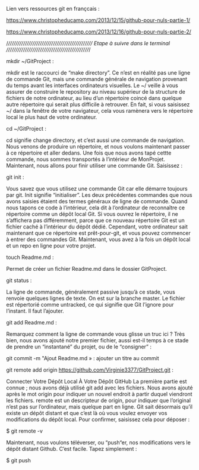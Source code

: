 Lien vers ressources git en françcais : 

https://www.christopheducamp.com/2013/12/15/github-pour-nuls-partie-1/

https://www.christopheducamp.com/2013/12/16/github-pour-nuls-partie-2/


/*/////////////////////////////////////////////
	    Etape à suivre dans le terminal
////////////////////////////////////////////*/


mkdir ~/GitProject  : 

mkdir est le raccourci de “make directory”. Ce n’est en réalité pas une ligne de commande Git, mais une commande générale de navigation provenant du temps avant les interfaces ordinateurs visuelles. Le ~/ veille à vous assurer de construire le repository au niveau supérieur de la structure de fichiers de notre ordinateur, au lieu d’un répertoire coincé dans quelque autre répertoire qui serait plus difficile à retrouver. En fait, si vous saisissez ~/ dans la fenêtre de votre navigateur, cela vous ramènera vers le répertoire local le plus haut de votre ordinateur. 

cd ~/GitProject  : 

cd signifie change directory, et c’est aussi une commande de navigation. Nous venons de produire un répertoire, et nous voulons maintenant passer à ce répertoire et aller dedans. Une fois que nous avons tapé cettte commande, nous sommes transportés à l’intérieur de MonProjet.
Maintenant, nous allons pour finir utiliser une commande Git. Saisissez :

git init :  

Vous savez que vous utilisez une commande Git car elle démarre toujours par git. Init signifie “initialiser”. Les deux précédentes commandes que nous avons saisies étaient des termes généraux de ligne de commande. Quand nous tapons ce code à l’intérieur, cela dit à l’ordinateur de reconnaître ce répertoire comme un dépôt local Git. Si vous ouvrez le répertoire, il ne s’affichera pas différemment, parce que ce nouveau répertoire Git est un fichier caché à l’intérieur du dépôt dédié.
Cependant, votre ordinateur sait maintenant que ce répertoire est prêt-pour-git, et vous pouvez commencer à entrer des commandes Git. Maintenant, vous avez à la fois un dépôt local et un repo en ligne pour votre projet.

touch Readme.md  : 

Permet de créer un fichier Readme.md dans le dossier GitProject.

git status  :  

La ligne de commande, généralement passive jusqu’à ce stade, vous renvoie quelques lignes de texte.
On est sur la branche master. Le fichier est répertorié comme untracked, ce qui signifie que Git l’ignore pour l’instant. Il faut l’ajouter. 

git add Readme.md  :

Remarquez comment la ligne de commande vous glisse un truc ici ? Très bien, nous avons ajouté notre premier fichier, aussi est-il temps à ce stade de prendre un “instantané” du projet, ou de le “consigner” :



git commit -m "Ajout Readme.md »  : ajouter un titre au commit


git remote add origin https://github.com/Virginie3377/GitProject.git  : 

Connecter Votre Dépôt Local À Votre Dépôt GitHub
La première partie est connue ; nous avons déjà utilisé git add avec les fichiers. Nous avons ajouté après le mot origin pour indiquer un nouvel endroit à partir duquel viendront les fichiers. remote est un descripteur de origin, pour indiquer que l’original n’est pas sur l’ordinateur, mais quelque part en ligne.
Git sait désormais qu’il existe un dépôt distant et que c’est là où vous voulez envoyer vos modifications du dépôt local. Pour confirmer, saisissez cela pour déposer :

$ git remote -v

Maintenant, nous voulons téléverser, ou “push“er, nos modifications vers le dépôt distant Github. C’est facile. Tapez simplement :


$ git push
